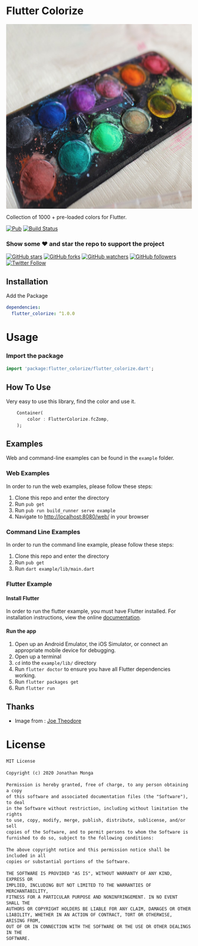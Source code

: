 # Flutter Colorize

<img src="https://raw.githubusercontent.com/JonathanMonga/flutter_colorize/master/images/header.jpg" align="center" alt="Header" height="500" width="100%"/>

Collection of 1000 + pre-loaded colors for Flutter.

[![Pub](https://img.shields.io/badge/pub-1.0.0)](https://pub.dev/packages/flutter_colorize)
[![Build Status](https://travis-ci.org/JonathanMonga/flutter_colorize?branch=master)](https://travis-ci.org/JonathanMonga/flutter_colorize)

### Show some :heart: and star the repo to support the project

[![GitHub stars](https://img.shields.io/github/stars/JonathanMonga/flutter_colorize?style=social&label=Star)](https://github.com/JonathanMonga/flutter_colorize) [![GitHub forks](https://img.shields.io/github/forks/JonathanMonga/flutter_colorize?style=social&label=Fork)](https://github.com/JonathanMonga/flutter_colorize/fork) [![GitHub watchers](https://img.shields.io/github/watchers/JonathanMonga/flutter_colorize?style=social&label=Watch)](https://github.com/JonathanMonga/flutter_colorize) [![GitHub followers](https://img.shields.io/github/followers/JonathanMonga.svg?style=social&label=Follow)](https://github.com/JonathanMonga)  
[![Twitter Follow](https://img.shields.io/twitter/follow/jonathan_monga.svg?style=social)](https://twitter.com/jonathan_monga)

## Installation

Add the Package

```yaml
dependencies:
  flutter_colorize: ^1.0.0
```

# Usage

### Import the package

```dart
import 'package:flutter_colorize/flutter_colorize.dart';
```

## How To Use

Very easy to use this library, find the color and use it.

```dart
    Container(
        color : FlutterColorize.fcZomp,
    );
```

## Examples

Web and command-line examples can be found in the `example` folder.

### Web Examples

In order to run the web examples, please follow these steps:

1. Clone this repo and enter the directory
2. Run `pub get`
3. Run `pub run build_runner serve example`
4. Navigate to [http://localhost:8080/web/](http://localhost:8080/web/) in your browser

### Command Line Examples

In order to run the command line example, please follow these steps:

1. Clone this repo and enter the directory
2. Run `pub get`
3. Run `dart example/lib/main.dart`

### Flutter Example

#### Install Flutter

In order to run the flutter example, you must have Flutter installed. For installation instructions, view the online
[documentation](https://flutter.io/).

#### Run the app

1. Open up an Android Emulator, the iOS Simulator, or connect an appropriate mobile device for debugging.
2. Open up a terminal
3. `cd` into the `example/lib/` directory
4. Run `flutter doctor` to ensure you have all Flutter dependencies working.
5. Run `flutter packages get`
6. Run `flutter run`

## Thanks

- Image from : [Joe Theodore](https://unsplash.com/@jortheodore)

# License

    MIT License

    Copyright (c) 2020 Jonathan Monga

    Permission is hereby granted, free of charge, to any person obtaining a copy
    of this software and associated documentation files (the "Software"), to deal
    in the Software without restriction, including without limitation the rights
    to use, copy, modify, merge, publish, distribute, sublicense, and/or sell
    copies of the Software, and to permit persons to whom the Software is
    furnished to do so, subject to the following conditions:

    The above copyright notice and this permission notice shall be included in all
    copies or substantial portions of the Software.

    THE SOFTWARE IS PROVIDED "AS IS", WITHOUT WARRANTY OF ANY KIND, EXPRESS OR
    IMPLIED, INCLUDING BUT NOT LIMITED TO THE WARRANTIES OF MERCHANTABILITY,
    FITNESS FOR A PARTICULAR PURPOSE AND NONINFRINGEMENT. IN NO EVENT SHALL THE
    AUTHORS OR COPYRIGHT HOLDERS BE LIABLE FOR ANY CLAIM, DAMAGES OR OTHER
    LIABILITY, WHETHER IN AN ACTION OF CONTRACT, TORT OR OTHERWISE, ARISING FROM,
    OUT OF OR IN CONNECTION WITH THE SOFTWARE OR THE USE OR OTHER DEALINGS IN THE
    SOFTWARE.
